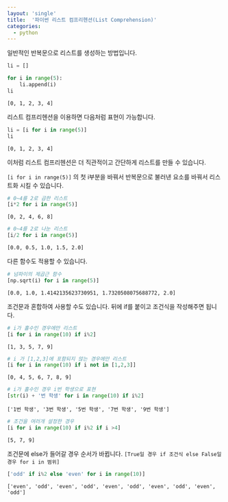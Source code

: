 ```yaml
---
layout: 'single'
title:  '파이썬 리스트 컴프리헨션(List Comprehension)'
categories:
  - python
---
```


일반적인 반복문으로 리스트를 생성하는 방법입니다.


```python
li = []

for i in range(5):
    li.append(i)
li
```




    [0, 1, 2, 3, 4]



리스트 컴프리헨션을 이용하면 다음처럼 표현이 가능합니다.


```python
li = [i for i in range(5)]
li
```




    [0, 1, 2, 3, 4]



이처럼 리스트 컴프리헨션은 더 직관적이고 간단하게 리스트를 만들 수 있습니다. 

`[i for i in range(5)]` 의 첫 i부분을 바꿔서 반복문으로 불러낸 요소를 바꿔서 리스트화 시킬 수 있습니다.


```python
# 0~4를 2로 곱한 리스트
[i*2 for i in range(5)]
```




    [0, 2, 4, 6, 8]




```python
# 0~4를 2로 나눈 리스트
[i/2 for i in range(5)]
```




    [0.0, 0.5, 1.0, 1.5, 2.0]



다른 함수도 적용할 수 있습니다.


```python
# 넘파이의 제곱근 함수
[np.sqrt(i) for i in range(5)]
```




    [0.0, 1.0, 1.4142135623730951, 1.7320508075688772, 2.0]



조건문과 혼합하여 사용할 수도 있습니다.
뒤에 if를 붙이고 조건식을 작성해주면 됩니다.


```python
# i가 홀수인 경우에만 리스트
[i for i in range(10) if i%2]
```




    [1, 3, 5, 7, 9]




```python
# i 가 [1,2,3]에 포함되지 않는 경우에만 리스트
[i for i in range(10) if i not in [1,2,3]]
```




    [0, 4, 5, 6, 7, 8, 9]




```python
# i가 홀수인 경우 i번 학생으로 표현
[str(i) + '번 학생' for i in range(10) if i%2]
```




    ['1번 학생', '3번 학생', '5번 학생', '7번 학생', '9번 학생']




```python
# 조건을 여러개 설정한 경우
[i for i in range(10) if i%2 if i >4]
```




    [5, 7, 9]



조건문에 else가 들어갈 경우 순서가 바뀝니다.
`[True일 경우 if 조건식 else False일 경우 for i in 범위]`


```python
['odd' if i%2 else 'even' for i in range(10)]
```




    ['even', 'odd', 'even', 'odd', 'even', 'odd', 'even', 'odd', 'even', 'odd']





